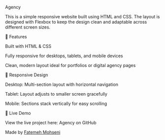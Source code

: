 Agency

This is a simple responsive website built using HTML and CSS. 
The layout is designed with Flexbox to keep the design clean and adaptable across different screen sizes.


🎯 Features

Built with HTML & CSS 

Fully responsive for desktops, tablets, and mobile devices

Clean, modern layout ideal for portfolios or digital agency pages


📱 Responsive Design

Desktop: Multi-section layout with horizontal navigation

Tablet: Layout adjusts to smaller screen gracefully

Mobile: Sections stack vertically for easy scrolling


🔗 Live Demo

View the live project here:
Agency on GitHub

Made by [Fatemeh Mohseni](https://github.com/Fate-me)
